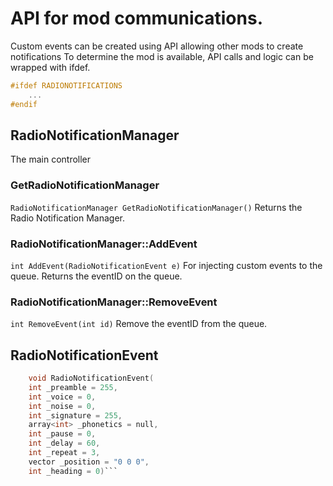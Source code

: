 # API for mod communications.
Custom events can be created using API allowing other mods to create notifications
To determine the mod is available, API calls and logic can be wrapped with ifdef.

```c
#ifdef RADIONOTIFICATIONS
    ...
#endif
```
## RadioNotificationManager
The main controller 
### GetRadioNotificationManager

`RadioNotificationManager GetRadioNotificationManager()`
Returns the Radio Notification Manager.

### RadioNotificationManager::AddEvent

`int AddEvent(RadioNotificationEvent e)`
For injecting custom events to the queue. Returns the eventID on the queue.

### RadioNotificationManager::RemoveEvent

`int RemoveEvent(int id)`
Remove the eventID from the queue.

## RadioNotificationEvent
```c
    void RadioNotificationEvent(
    int _preamble = 255,
    int _voice = 0,
    int _noise = 0,
    int _signature = 255,
    array<int> _phonetics = null,
    int _pause = 0,
    int _delay = 60,
    int _repeat = 3,
    vector _position = "0 0 0",
    int _heading = 0)```
